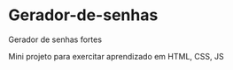 # Gerador-de-senhas
Gerador de senhas fortes

Mini projeto para exercitar aprendizado em HTML, CSS, JS
